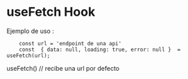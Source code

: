 # useFetch Hook

Ejemplo de uso : 
```
    const url = 'endpoint de una api'
    const  { data: null, loading: true, error: null }  = useFetch(url);
```

useFetch() // recibe una url por defecto